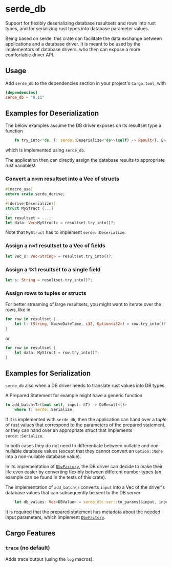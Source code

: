 # serde_db

Support for flexibly deserializing database resultsets and rows into rust types,
and for serializing rust types into database parameter values.

Being based on serde, this crate can facilitate the data exchange between applications
and a database driver. It is meant to be used by the implementors of database drivers,
who then can expose a more comfortable driver API.

## Usage

Add `serde_db` to the dependencies section in your project's `Cargo.toml`, with

```toml
[dependencies]
serde_db = "0.11"
```

## Examples for Deserialization

The below examples assume the DB driver exposes on its
resultset type a function

```rust
    fn try_into<'de, T: serde::Deserialize<'de>>(self) -> Result<T, E>
```

which is implemented using `serde_db`.

The application then can directly assign the database results to appropriate rust variables!

### Convert a n×m resultset into a Vec of structs

```rust
#[macro_use]
extern crate serde_derive;
...
#[derive(Deserialize)]
struct MyStruct {...}
...
let resultset = ...;
let data: Vec<MyStruct> = resultset.try_into()?;
```

Note that `MyStruct` has to implement `serde::Deserialize`.

### Assign a n×1 resultset to a Vec of fields

```rust
let vec_s: Vec<String> = resultset.try_into()?;
```

### Assign a 1×1 resultset to a single field

```rust
let s: String = resultset.try_into()?;
```

### Assign rows to tuples or structs

For better streaming of large resultsets, you might want to iterate over the rows, like in

```rust
for row in resultset {
    let t: (String, NaiveDateTime, i32, Option<i32>) = row.try_into()?;
}
```

or

```rust
for row in resultset {
    let data: MyStruct = row.try_into()?;
}
```

## Examples for Serialization

`serde_db` also when a DB driver needs to translate rust values into DB types.

A Prepared Statement for example might have a generic function

```rust
fn add_batch<T>(&mut self, input: &T) -> DbResult<()>
    where T: serde::Serialize
```

If it  is implemented with `serde_db`, then the application can hand over
a _tuple_ of rust values that correspond to the parameters of the prepared statement,
or they can hand over an appropriate _struct_ that implements `serde::Serialize`.

In both cases they do not need to differentiate between nullable and non-nullable
database values (except that they cannot convert an `Option::None` into a non-nullable database
value).

In its implementation of [`DbvFactory`](trait.DbvFactory.html),
the DB driver can decide to make their life even easier by converting flexibly between
different number types (an example can be found in the tests of this crate).

The implementation of `add_batch()` converts `input` into
a Vec of the driver's database values that can subsequently be sent to the DB server:

```rust
    let db_values: Vec<DBValue> = serde_db::ser::to_params(&input, input_metadata)?;
```

It is required that the prepared statement has metadata about the needed input parameters,
which implement [`DbvFactory`](trait.DbvFactory.html).

## Cargo Features

### `trace` (no default)

Adds trace output (using the `log` macros).
